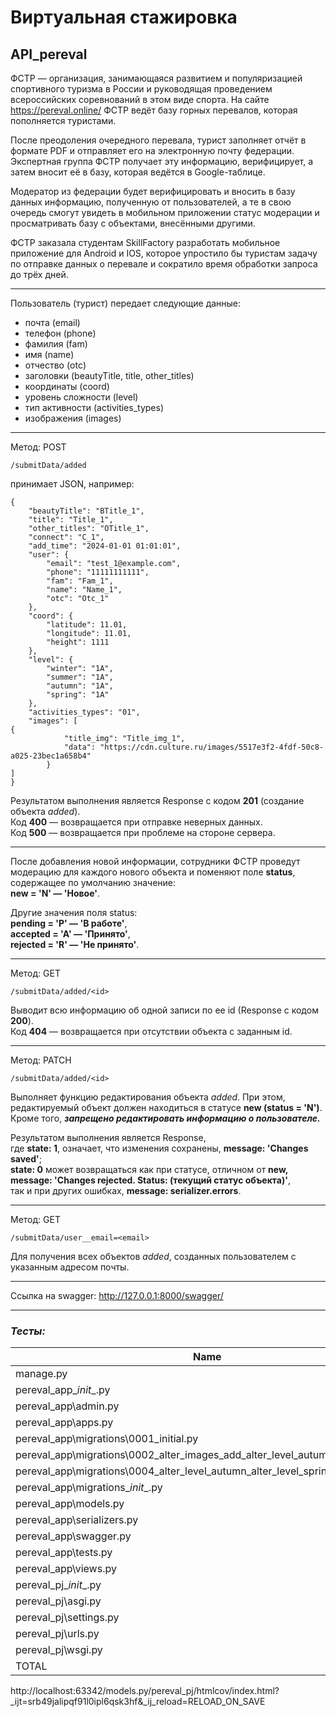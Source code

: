 
# Виртуальная стажировка
## API_pereval

ФСТР — организация, занимающаяся развитием и популяризацией спортивного туризма в России 
и руководящая проведением всероссийских соревнований в этом виде спорта.
На сайте https://pereval.online/ ФСТР ведёт базу горных перевалов, которая пополняется туристами.

После преодоления очередного перевала, турист заполняет отчёт в формате PDF 
и отправляет его на электронную почту федерации. Экспертная группа ФСТР получает эту информацию, 
верифицирует, а затем вносит её в базу, которая ведётся в Google-таблице.

Модератор из федерации будет верифицировать и вносить в базу данных информацию, полученную от пользователей, 
а те в свою очередь смогут увидеть в мобильном приложении статус модерации и просматривать базу с объектами, 
внесёнными другими.

ФСТР заказала студентам SkillFactory разработать мобильное приложение для Android и IOS, 
которое упростило бы туристам задачу по отправке данных о перевале и сократило время обработки запроса до трёх дней.

***
Пользователь (турист) передает следующие данные:

+ почта (email) 
+ телефон (phone)
+ фамилия (fam)
+ имя (name)
+ отчество (otc)
+ заголовки (beautyTitle, title, other_titles)
+ координаты (coord)
+ уровень сложности (level)
+ тип активности (activities_types)
+ изображения (images)

***
Метод: POST
~~~
/submitData/added
~~~
принимает JSON, например:
```
{
    "beautyTitle": "BTitle_1",
    "title": "Title_1",
    "other_titles": "OTitle_1",
    "connect": "C_1",
    "add_time": "2024-01-01 01:01:01",
    "user": {
        "email": "test_1@example.com",
        "phone": "11111111111",
        "fam": "Fam_1",
        "name": "Name_1",
        "otc": "Otc_1"
    },
    "coord": {
        "latitude": 11.01,
        "longitude": 11.01,
        "height": 1111
    },
    "level": {
        "winter": "1А",
        "summer": "1А",
        "autumn": "1А",
        "spring": "1А"
    },
    "activities_types": "01",
    "images": [
{
            "title_img": "Title_img_1",
            "data": "https://cdn.culture.ru/images/5517e3f2-4fdf-50c8-a025-23bec1a658b4"
        }
]
}
```

Результатом выполнения является Response с кодом __201__ (создание объекта _added_).  
Код __400__ — возвращается при отправке неверных данных.  
Код __500__ — возвращается при проблеме на стороне сервера.

***
После добавления новой информации,
сотрудники ФСТР проведут модерацию для каждого нового объекта и поменяют поле __status__, содержащее по умолчанию
значение:  
__new = 'N' — 'Новое'__.

Другие значения поля status:  
__pending = 'P' —  'В работе'__,  
__accepted = 'A' — 'Принято'__,  
__rejected = 'R' — 'Не принято'__.

***
Метод: GET
~~~
/submitData/added/<id>
~~~

Выводит всю информацию об одной записи по ее id (Response с кодом __200__).   
Код __404__ — возвращается при отсутствии объекта с заданным id.

***
Метод: PATCH 
~~~
/submitData/added/<id>
~~~
Выполняет функцию редактирования объекта _added_. 
При этом, редактируемый объект должен находиться в статусе __new (status = 'N')__. 
Кроме того, ___запрещено редактировать информацию о пользователе.___

Результатом выполнения является Response,  
где __state: 1__, означает, что изменения сохранены, __message: 'Changes saved'__;  
__state: 0__ может возвращаться как при статусе, 
отличном от __new,  
message: 'Changes rejected. Status: (текущий статус объекта)'__,  
так и при других ошибках, __message: serializer.errors__.

***
Метод: GET 
~~~
/submitData/user__email=<email>
~~~
Для получения всех объектов _added_, созданных пользователем с указанным адресом почты.

***
Ссылка на swagger: http://127.0.0.1:8000/swagger/
***

### _Тесты:_

Name                                                                              | Stmts | Miss | Cover
--- | --- | --- | --- |
manage.py                                                                    | 11 | 2 | 82%  | 
pereval_app\__init__.py                                                      | 0  | 0 | 100% |
pereval_app\admin.py                                                         | 7  | 0 | 100% |
pereval_app\apps.py                                                          | 4  | 0 | 100% |
pereval_app\migrations\0001_initial.py                                       | 6  | 0 | 100% |
pereval_app\migrations\0002_alter_images_add_alter_level_autumn_and_more.py  | 5  | 0 | 100% |
pereval_app\migrations\0004_alter_level_autumn_alter_level_spring_and_more.py| 4  | 0 | 100% |
pereval_app\migrations\__init__.py                                           | 0  | 0 | 100% |
pereval_app\models.py                                                        | 56 | 0 | 100% |
pereval_app\serializers.py                                                   | 43 | 13|  70% |
pereval_app\swagger.py                                                       | 5  | 0 | 100% |
pereval_app\tests.py                                                         | 46 | 0 | 100% |
pereval_app\views.py                                                         | 38 | 9 |  76% |
pereval_pj\__init__.py                                                       | 0  | 0 | 100% |
pereval_pj\asgi.py                                                           | 4  | 4 |   0% |
pereval_pj\settings.py                                                       | 26 | 0 | 100% |
pereval_pj\urls.py                                                           | 11 | 0 | 100% |
pereval_pj\wsgi.py                                                           | 4  | 4 |   0% |
TOTAL                                                                        | 275| 32|  88% |

http://localhost:63342/models.py/pereval_pj/htmlcov/index.html?_ijt=srb49jalipqf91l0ipl6qsk3hf&_ij_reload=RELOAD_ON_SAVE
